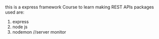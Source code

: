 this is a express framework Course to learn making REST APIs
packages used are:
1. express
2. node js
3. nodemon //server monitor
